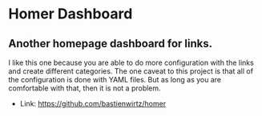# Homer Dashboard
## Another homepage dashboard for links.
I like this one because you are able to do more configuration with the links and create different categories.
The one caveat to this project is that all of the configuration is done with YAML files.  But as long as you are comfortable with that, then it is not a problem.
- Link: https://github.com/bastienwirtz/homer
